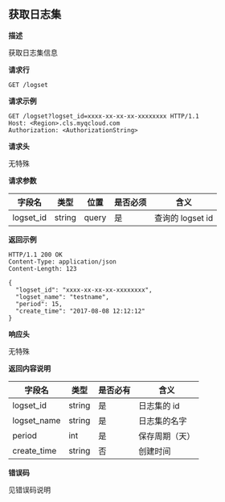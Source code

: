 ## 获取日志集

**描述**

获取日志集信息

**请求行**

```
GET /logset
```

**请求示例**

```
GET /logset?logset_id=xxxx-xx-xx-xx-xxxxxxxx HTTP/1.1
Host: <Region>.cls.myqcloud.com
Authorization: <AuthorizationString>

```

**请求头**

无特殊

**请求参数**

| 字段名        |  类型  | 位置  | 是否必须 |      含义                       |
|--------------|--------|------|---------|--------------------------------|
| logset_id    | string | query| 是      |查询的 logset id |

**返回示例**

```
HTTP/1.1 200 OK
Content-Type: application/json
Content-Length: 123

{
  "logset_id": "xxxx-xx-xx-xx-xxxxxxxx",
  "logset_name": "testname",
  "period": 15,
  "create_time": "2017-08-08 12:12:12"
}
```

**响应头**

无特殊

**返回内容说明**

|  字段名     |  类型  | 是否必有 |        含义                    |
|------------|--------|---------|-------------------------------|
| logset_id  | string | 是      | 日志集的 id                    |
| logset_name| string | 是      | 日志集的名字                    |
| period     | int    | 是      | 保存周期（天）                  |
| create_time| string | 否      | 创建时间                       |

**错误码**

见错误码说明